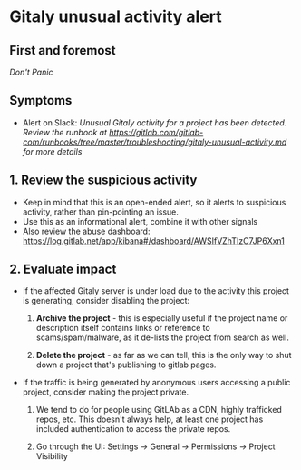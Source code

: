 # Gitaly unusual activity alert

## First and foremost

*Don't Panic*

## Symptoms

* Alert on Slack: _Unusual Gitaly activity for a project has been detected. Review the runbook at https://gitlab.com/gitlab-com/runbooks/tree/master/troubleshooting/gitaly-unusual-activity.md for more details_

## 1. Review the suspicious activity

- Keep in mind that this is an open-ended alert, so it alerts to suspicious activity, rather than pin-pointing an issue.
- Use this as an informational alert, combine it with other signals
- Also review the abuse dashboard:  https://log.gitlab.net/app/kibana#/dashboard/AWSIfVZhTIzC7JP6Xxn1

## 2. Evaluate impact

- If the affected Gitaly server is under load due to the activity this project is generating, consider disabling the project:

    1. **Archive the project** - this is especially useful if the project name or description itself contains links or reference to scams/spam/malware, as it de-lists the project from search as well.

    1. **Delete the project** - as far as we can tell, this is the only way to shut down a project that's publishing to gitlab pages.

- If the traffic is being generated by anonymous users accessing a public project, consider making the project private.

    1. We tend to do for people using GitLAb as a CDN, highly trafficked repos, etc.  This doesn't always help, at least one project has included authentication to access the private repos.

    1. Go through the UI: Settings -> General -> Permissions -> Project Visibility
